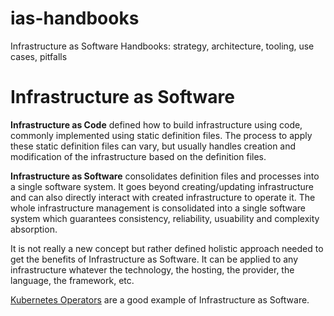 # ias-handbooks
Infrastructure as Software Handbooks: strategy, architecture, tooling, use cases, pitfalls

# Infrastructure as Software

**Infrastructure as Code** defined how to build infrastructure using code, commonly implemented using static definition files.
The process to apply these static definition files can vary, but usually handles creation and modification of the infrastructure based on the definition files.

**Infrastructure as Software** consolidates definition files and processes into a single software system. It goes beyond creating/updating infrastructure and can also directly interact with created infrastructure to operate it. The whole infrastructure management is consolidated into a single software system which guarantees consistency, reliability, usuability and complexity absorption.

It is not really a new concept but rather defined holistic approach needed to get the benefits of Infrastructure as Software.
It can be applied to any infrastructure whatever the technology, the hosting, the provider, the language, the framework, etc.

[Kubernetes Operators](https://kubernetes.io/docs/concepts/extend-kubernetes/operator/#motivation) are a good example of Infrastructure as Software.
